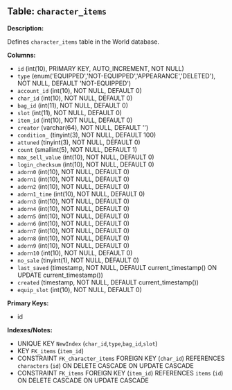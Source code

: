 ## Table: `character_items`

**Description:**

Defines `character_items` table in the World database.

**Columns:**
- `id` (int(10), PRIMARY KEY, AUTO_INCREMENT, NOT NULL)
- `type` (enum('EQUIPPED','NOT-EQUIPPED','APPEARANCE','DELETED'), NOT NULL, DEFAULT 'NOT-EQUIPPED')
- `account_id` (int(10), NOT NULL, DEFAULT 0)
- `char_id` (int(10), NOT NULL, DEFAULT 0)
- `bag_id` (int(11), NOT NULL, DEFAULT 0)
- `slot` (int(11), NOT NULL, DEFAULT 0)
- `item_id` (int(10), NOT NULL, DEFAULT 0)
- `creator` (varchar(64), NOT NULL, DEFAULT '')
- `condition_` (tinyint(3), NOT NULL, DEFAULT 100)
- `attuned` (tinyint(3), NOT NULL, DEFAULT 0)
- `count` (smallint(5), NOT NULL, DEFAULT 1)
- `max_sell_value` (int(10), NOT NULL, DEFAULT 0)
- `login_checksum` (int(10), NOT NULL, DEFAULT 0)
- `adorn0` (int(10), NOT NULL, DEFAULT 0)
- `adorn1` (int(10), NOT NULL, DEFAULT 0)
- `adorn2` (int(10), NOT NULL, DEFAULT 0)
- `adorn1_time` (int(10), NOT NULL, DEFAULT 0)
- `adorn3` (int(10), NOT NULL, DEFAULT 0)
- `adorn4` (int(10), NOT NULL, DEFAULT 0)
- `adorn5` (int(10), NOT NULL, DEFAULT 0)
- `adorn6` (int(10), NOT NULL, DEFAULT 0)
- `adorn7` (int(10), NOT NULL, DEFAULT 0)
- `adorn8` (int(10), NOT NULL, DEFAULT 0)
- `adorn9` (int(10), NOT NULL, DEFAULT 0)
- `adorn10` (int(10), NOT NULL, DEFAULT 0)
- `no_sale` (tinyint(1), NOT NULL, DEFAULT 0)
- `last_saved` (timestamp, NOT NULL, DEFAULT current_timestamp() ON UPDATE current_timestamp())
- `created` (timestamp, NOT NULL, DEFAULT current_timestamp())
- `equip_slot` (int(10), NOT NULL, DEFAULT 0)

**Primary Keys:**
- id

**Indexes/Notes:**
- UNIQUE KEY `NewIndex` (`char_id`,`type`,`bag_id`,`slot`)
- KEY `FK_items` (`item_id`)
- CONSTRAINT `FK_character_items` FOREIGN KEY (`char_id`) REFERENCES `characters` (`id`) ON DELETE CASCADE ON UPDATE CASCADE
- CONSTRAINT `FK_items` FOREIGN KEY (`item_id`) REFERENCES `items` (`id`) ON DELETE CASCADE ON UPDATE CASCADE